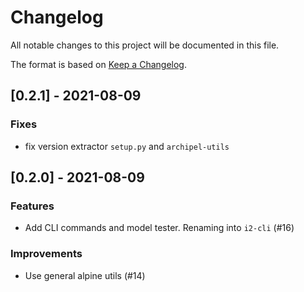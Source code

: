 # Changelog

All notable changes to this project will be documented in this file.

The format is based on [Keep a Changelog](http://keepachangelog.com/en/1.0.0/).

## [0.2.1] - 2021-08-09

### **Fixes**

- fix version extractor `setup.py` and `archipel-utils`

## [0.2.0] - 2021-08-09

### **Features**

- Add CLI commands and model tester. Renaming into `i2-cli` (#16)

### **Improvements**

- Use general alpine utils (#14)
